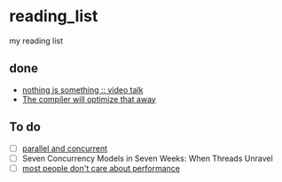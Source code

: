 # reading_list
my reading list

## done
* [nothing is something :: video talk](https://www.youtube.com/watch?v=OMPfEXIlTVE)
* [The compiler will optimize that away](https://blog.royalsloth.eu/posts/the-compiler-will-optimize-that-away/)

## To do
* [ ] [parallel and concurrent](https://www.oreilly.com/library/view/parallel-and-concurrent/9781449335939/)
* [ ] Seven Concurrency Models in Seven Weeks: When Threads Unravel
* [ ] [most people don't care about performance](https://tratt.net/laurie/blog/entries/what_challenges_and_trade_offs_do_optimising_compilers_face.HTML)
